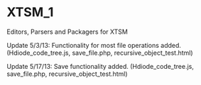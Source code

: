 XTSM_1
======

Editors, Parsers and Packagers for XTSM

Update 5/3/13: Functionality for most file operations added. (Hdiode_code_tree.js, save_file.php, recursive_object_test.html)

Update 5/17/13: Save functionality added. (Hdiode_code_tree.js, save_file.php, recursive_object_test.html)
